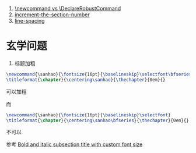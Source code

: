 1. [\newcommand vs \DeclareRobustCommand](https://tex.stackexchange.com/questions/61503/newcommand-vs-declarerobustcommand)
2. [increment-the-section-number](https://tex.stackexchange.com/questions/73104/increment-the-section-number-with-1-not-0-1)
3. [line-spacing](https://texblog.org/2011/09/30/quick-note-on-line-spacing/)

# 玄学问题

1. 标题加粗

```tex
\newcommand{\sanhao}{\fontsize{16pt}{\baselineskip}\selectfont\bfseries} 
\titleformat{\chapter}{\centering\sanhao}{\thechapter}{0em}{}
```

可以加粗

而

```tex
\newcommand{\sanhao}{\fontsize{16pt}{\baselineskip}\selectfont} 
\titleformat{\chapter}{\centering\sanhao\bfseries}{\thechapter}{0em}{}
```
不可以

参考 [Bold and italic subsection title with custom font size](https://tex.stackexchange.com/questions/165930/bold-and-italic-subsection-title-with-custom-font-size)